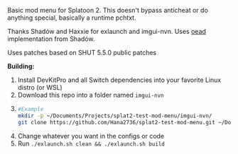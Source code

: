 Basic mod menu for Splatoon 2. This doesn't bypass anticheat or do anything special, basically a runtime pchtxt.

Thanks Shadów and Haxxie for exlaunch and imgui-nvn. Uses [oead](https://github.com/shadowninja108/slide) implementation from Shadów.

Uses patches based on SHUT 5.5.0 public patches

**Building:**
1. Install DevKitPro and all Switch dependencies into your favorite Linux distro (or WSL)
2. Download this repo into a folder named `imgui-nvn`
3. ```bash
   #Example
   mkdir -p ~/Documents/Projects/splat2-test-mod-menu/imgui-nvn/
   git clone https://github.com/Hana2736/splat2-test-mod-menu.git ~/Documents/Projects/splat2-test-mod-menu/imgui-nvn/
   ```
4. Change whatever you want in the configs or code
5. Run `./exlaunch.sh clean && ./exlaunch.sh build`
